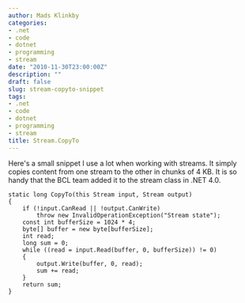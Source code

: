 ```yaml
---
author: Mads Klinkby
categories:
- .net
- code
- dotnet
- programming
- stream
date: "2010-11-30T23:00:00Z"
description: ""
draft: false
slug: stream-copyto-snippet
tags:
- .net
- code
- dotnet
- programming
- stream
title: Stream.CopyTo
---
```



Here's a small snippet I use a lot when working with streams. It simply copies content from one stream to the other in chunks of 4 KB. It is so handy that the BCL team added it to the stream class in .NET 4.0.

<pre class="csharpcode"><code><span class="kwrd">static</span> <span class="kwrd">long</span> CopyTo(<span class="kwrd">this</span> Stream input, Stream output)
{
    <span class="kwrd">if</span> (!input.CanRead || !output.CanWrite)
        <span class="kwrd">throw</span> <span class="kwrd">new</span> InvalidOperationException(<span class="str">"Stream state"</span>);
    <span class="kwrd">const</span> <span class="kwrd">int</span> bufferSize = 1024 * 4;
    <span class="kwrd">byte</span>[] buffer = <span class="kwrd">new</span> <span class="kwrd">byte</span>[bufferSize];
    <span class="kwrd">int</span> read;
    <span class="kwrd">long</span> sum = 0;
    <span class="kwrd">while</span> ((read = input.Read(buffer, 0, bufferSize)) != 0)
    {
        output.Write(buffer, 0, read);
        sum += read;
    }
    <span class="kwrd">return</span> sum;
}</code></pre>

